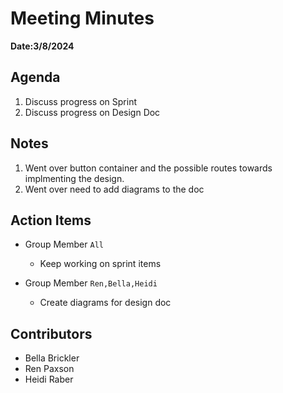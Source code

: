 # Meeting Minutes
**Date:3/8/2024**

## Agenda
1. Discuss progress on Sprint
2. Discuss progress on Design Doc

## Notes
1. Went over button container and the possible routes towards implmenting the design.
2. Went over need to add diagrams to the doc

## Action Items
* Group Member `All`
    * Keep working on sprint items

* Group Member `Ren,Bella,Heidi`
    * Create diagrams for design doc

## Contributors
* Bella Brickler
* Ren Paxson
* Heidi Raber